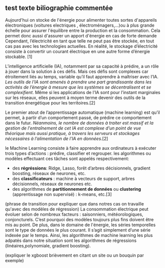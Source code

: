 ## test texte biliographie commentée


Aujourd'hui on stocke de l'énergie pour alimenter toutes sortes d'appareils électroniques (voitures electriques , électroménagers,...)ou à plus grande  
échelle pour assurer l'équilibre entre la production et la consommation. Cela permet donc aussi d'assurer un apport d'énergie en cas de forte demande
Cependant, l’électricité en tant que telle ne peut pas être stockée, en tout cas pas avec les technologies actuelles. En réalité, le stockage d’électricité
consiste à convertir un courant électrique en une autre forme d’énergie stockable. [1]

L’intelligence artificielle (IA), notamment par sa capacité à prédire, a un rôle à jouer dans la solution à ces défis. Mais ces défis sont complexes
car étroitement liés au temps, variable qu’il faut apprendre à maîtriser avec l’IA. *Les outils de l'IA sont amenés à prendre une part grandissante dans les activités de l’énergie à mesure que les systèmes se décentralisent et se complexifient*. Même si les applications de l'IA sont pour l’instant marginales
sur les réseaux, elles peuvent à moyen terme devenir des outils de la transition énergétique pour les territoires.[2]

Le premier atout de l’apprentissage automatique (machine learning) est qu’il permet, à partir d’un comportement passé, de prédire ce comportement dans le
futur. *Néanmoins, le nombre de données à traiter est massif et la gestion de l'entraînement de cet IA est complexe d’un point de vue théorique mais aussi pratique, à travers les serveurs et stockages nécessaires à l’alimentation de l’IA en données.*[2]

le Machine Learning consiste à faire apprendre aux ordinateurs à exécuter trois types d’actions : prédire, classifier et regrouper.
les algorithmes ou modèles effectuant ces tâches sont appelés respectivement: 
* des **régréssions**: Ridge, Lasso, forêt d’arbres décisionnels, gradient boosting, réseaux de neurones, etc.
* des **classificateurs** : machine à vecteurs de support, arbres décisionnels, réseaux de neurones etc.
* des algorithmes de **partitionnement de données** ou **clustering** (apprentissage non supervisé) : k-means, etc.[3]

(phrase de transition pour expliquer que dans notres cas on travaille qu'avec des modèles de régression)
La consommation électrique peut évoluer selon de nombreux facteurs : saisonniers, météorologiques, conjoncturels. C’est pourquoi des modèles toujours plus
fins doivent être mis au point. 
De plus, dans le domaine de l'énergie, les séries temporelles sont le type de données le plus courant. Il s’agit simplement d’une série indexée par le temps.
Ainsi, les algorithmes de machine learning les plus adpatés dans notre situation sont les algorithmes de régressions (linéaires,polynomiale, gradient
boosting).

(expliquer le xgboost brièvement en citant un site ou un bouquin par exemple)




